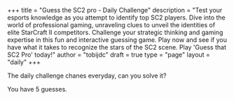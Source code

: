 +++
title = "Guess the SC2 pro - Daily Challenge"
description = "Test your esports knowledge as you attempt to identify top SC2 players. Dive into the world of professional gaming, unraveling clues to unveil the identities of elite StarCraft II competitors. Challenge your strategic thinking and gaming expertise in this fun and interactive guessing game. Play now and see if you have what it takes to recognize the stars of the SC2 scene. Play 'Guess that SC2 Pro' today!"
author = "tobijdc"
draft = true
type = "page"
layout = "daily"
+++

The daily challenge chanes everyday, can you solve it?

You have 5 guesses.
